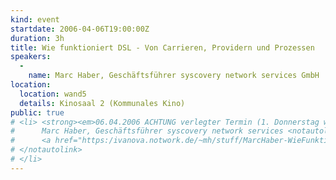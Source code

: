 ```yaml
---
kind: event
startdate: 2006-04-06T19:00:00Z
duration: 3h
title: Wie funktioniert DSL - Von Carrieren, Providern und Prozessen
speakers:
  -
    name: Marc Haber, Geschäftsführer syscovery network services GmbH
location:
  location: wand5
  details: Kinosaal 2 (Kommunales Kino)
public: true
# <li> <strong><em>06.04.2006 ACHTUNG verlegter Termin (1. Donnerstag wg. Gründonnerstag)</em></strong> <br>
#      Marc Haber, Geschäftsführer syscovery network services <notautolink>GmbH<br>
#      <a href="https:/ivanova.notwork.de/~mh/stuff/MarcHaber-WieFunktioniertDSL_Publication.pdf">*Wie funktioniert DSL* - Von Carrieren, Providern und Prozessen</a>
# </notautolink>
# </li>
---
```

